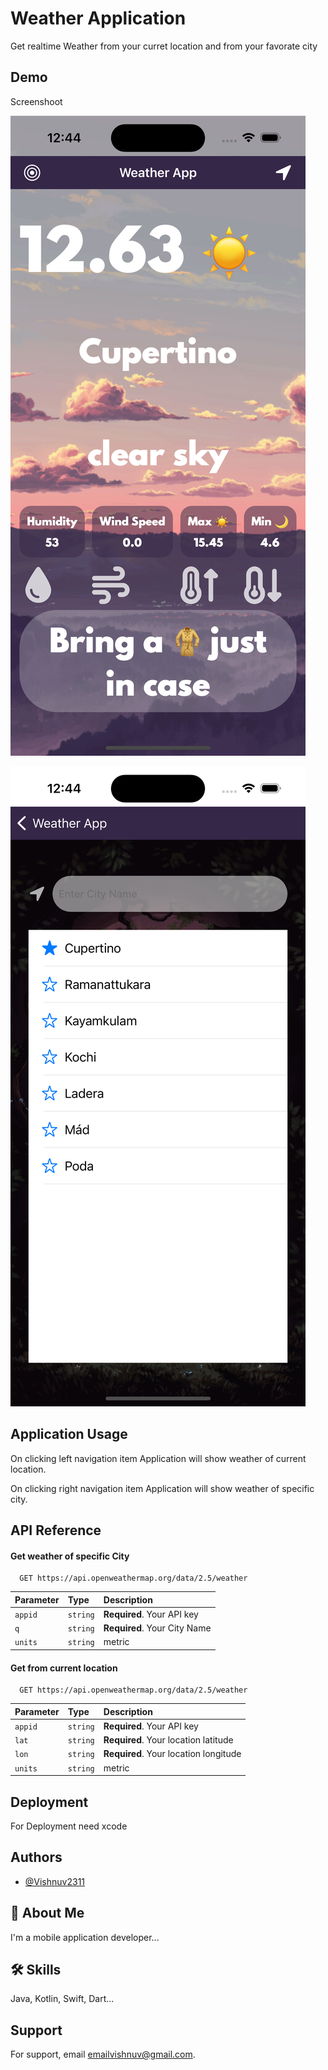 
# Weather Application

Get realtime Weather from your curret location and from your favorate city


## Demo

Screenshoot


![Home Screenshoot 1](https://raw.githubusercontent.com/Vishnuv2311/WeatherApp/main/screenshoot/1.png "Home Screeshoot")



![City Screenshoot 2](https://raw.githubusercontent.com/Vishnuv2311/WeatherApp/main/screenshoot/2.png "City Screeshoot")

## Application Usage

On clicking left navigation item Application will show weather of current location.

On clicking right navigation item Application will show weather of specific city.

## API Reference

#### Get weather of specific City

```http
  GET https://api.openweathermap.org/data/2.5/weather
```

| Parameter | Type     | Description                |
| :-------- | :------- | :------------------------- |
| `appid` | `string` | **Required**. Your API key |
| `q` | `string` | **Required**. Your City Name|
| `units` | `string` | metric|

#### Get from current location

```http
  GET https://api.openweathermap.org/data/2.5/weather
```

| Parameter | Type     | Description                       |
| :-------- | :------- | :-------------------------------- |
| `appid`      | `string` | **Required**. Your API key |
| `lat`      | `string` | **Required**. Your location latitude |
| `lon`      | `string` | **Required**. Your location longitude|
| `units`      | `string` |  metric |




## Deployment

For Deployment need xcode


## Authors

- [@Vishnuv2311](https://www.github.com/vishnuv2311)


## 🚀 About Me
I'm a mobile application developer...


## 🛠 Skills
Java, Kotlin, Swift, Dart...


## Support

For support, email emailvishnuv@gmail.com.



